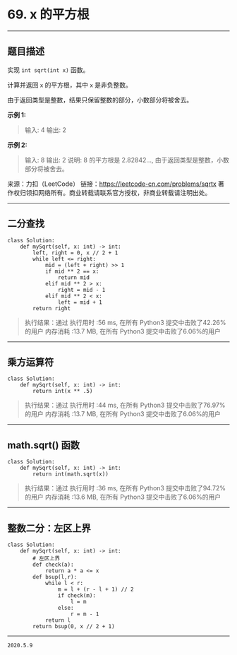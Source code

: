 # 69. x 的平方根

---

## 题目描述

实现 `int sqrt(int x)` 函数。

计算并返回 `x` 的平方根，其中 `x` 是非负整数。

由于返回类型是整数，结果只保留整数的部分，小数部分将被舍去。

**示例 1:**

> 输入: 4
> 输出: 2

**示例 2:**

> 输入: 8
> 输出: 2
> 说明: 8 的平方根是 2.82842..., 
> 由于返回类型是整数，小数部分将被舍去。

来源：力扣（LeetCode）
链接：https://leetcode-cn.com/problems/sqrtx
著作权归领扣网络所有。商业转载请联系官方授权，非商业转载请注明出处。

---

## 二分查找

```python3
class Solution:
    def mySqrt(self, x: int) -> int:
        left, right = 0, x // 2 + 1
        while left <= right:
            mid = (left + right) >> 1
            if mid ** 2 == x:
                return mid
            elif mid ** 2 > x:
                right = mid - 1
            elif mid ** 2 < x:
                left = mid + 1
        return right
```

> 执行结果：通过
> 执行用时 :56 ms, 在所有 Python3 提交中击败了42.26% 的用户
> 内存消耗 :13.7 MB, 在所有 Python3 提交中击败了6.06%的用户

---

## 乘方运算符

```python3
class Solution:
    def mySqrt(self, x: int) -> int:
        return int(x ** .5)
```

> 执行结果：通过
> 执行用时 :44 ms, 在所有 Python3 提交中击败了76.97% 的用户
> 内存消耗 :13.7 MB, 在所有 Python3 提交中击败了6.06%的用户

---

## math.sqrt() 函数

```python3
class Solution:
    def mySqrt(self, x: int) -> int:
        return int(math.sqrt(x))
```

> 执行结果：通过
> 执行用时 :36 ms, 在所有 Python3 提交中击败了94.72% 的用户
> 内存消耗 :13.6 MB, 在所有 Python3 提交中击败了6.06%的用户

---

## 整数二分：左区上界

```python3
class Solution:
    def mySqrt(self, x: int) -> int:
        # 左区上界
        def check(a):
            return a * a <= x
        def bsup(l,r):
            while l < r:
                m = l + (r - l + 1) // 2
                if check(m):
                    l = m
                else:
                    r = m - 1
            return l
        return bsup(0, x // 2 + 1)
```

---

`2020.5.9`
